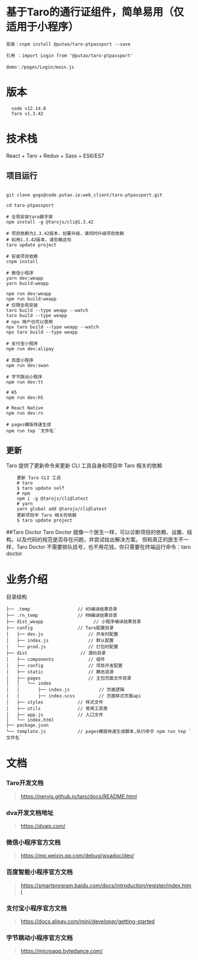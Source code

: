 
# 基于Taro的通行证组件，简单易用（仅适用于小程序）
    安装：cnpm install @putao/taro-ptpassport --save

    引用 ：import Login from '@putao/taro-ptpassport'

    demo：/pages/Login/main.js

# 版本 
      node v12.14.0
      Taro v1.3.42

# 技术栈

React + Taro + Redux + Sass + ES6/ES7

## 项目运行

```

git clone gogs@code.putao.io:web_client/taro-ptpassport.git

cd taro-ptpassport

# 全局安装taro脚手架
npm install -g @tarojs/cli@1.3.42

# 项目依赖为1.3.42版本，如要升级，请同时升级项目依赖
# 如用1.3.42版本，请忽略这句
taro update project

# 安装项目依赖
cnpm install

# 微信小程序
yarn dev:weapp
yarn build:weapp

npm run dev:weapp
npm run build:weapp
# 仅限全局安装
taro build --type weapp --watch
taro build --type weapp
# npx 用户也可以使用
npx taro build --type weapp --watch
npx taro build --type weapp

# 支付宝小程序
npm run dev:alipay

# 百度小程序
npm run dev:swan

# 字节跳动小程序
npm run dev:tt

# H5
npm run dev:h5

# React Native
npm run dev:rn

# pages模版快速生成
npm run tep `文件名`

```
## 更新
Taro 提供了更新命令来更新 CLI 工具自身和项目中 Taro 相关的依赖
```
	更新 Taro CLI 工具
	# taro
	$ taro update self
	# npm
	npm i -g @tarojs/cli@latest
	# yarn
	yarn global add @tarojs/cli@latest
	更新项目中 Taro 相关的依赖
	$ taro update project
```
##Taro Doctor
Taro Doctor 就像一个医生一样，可以诊断项目的依赖、设置、结构，以及代码的规范是否存在问题，并尝试给出解决方案。
但和真正的医生不一样，Taro Doctor 不需要排队挂号，也不用花钱。你只需要在终端运行命令：taro doctor


# 业务介绍

目录结构

    ├── .temp                  // H5编译结果目录
    ├── .rn_temp               // RN编译结果目录
    ├── dist_weapp                   // 小程序编译结果目录
    ├── config                 // Taro配置目录
    │   ├── dev.js                 // 开发时配置
    │   ├── index.js               // 默认配置
    │   └── prod.js                // 打包时配置
    ├── dist                    // 源码目录
    │   ├── components             // 组件
    │   ├── config                 // 项目开发配置
    │   ├── static                 // 静态资源
    │   ├── pages                  // 主包页面文件目录
    │   │   └── index
    │   │       ├── index.js           // 页面逻辑
    │   │       ├── index.scss         // 页面样式页面api
    │   ├── styles             // 样式文件
    │   ├── utils              // 常用工具类
    │   ├── app.js             // 入口文件
    │   └── index.html
    ├── package.json
    └── template.js            // pages模版快速生成脚本,执行命令 npm run tep `文件名`


# 文档

### Taro开发文档

> https://nervjs.github.io/taro/docs/README.html

### dva开发文档地址

> https://dvajs.com/

### 微信小程序官方文档

> https://mp.weixin.qq.com/debug/wxadoc/dev/

### 百度智能小程序官方文档

> https://smartprogram.baidu.com/docs/introduction/register/index.html

### 支付宝小程序官方文档

> https://docs.alipay.com/mini/developer/getting-started

### 字节跳动小程序官方文档

> https://microapp.bytedance.com/

